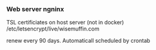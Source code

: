 ### Web server ngninx

TSL certificiates on host server (not in docker) /etc/letsencrypt/live/wisemuffin.com

renew every 90 days. Automaticall scheduled by crontab
